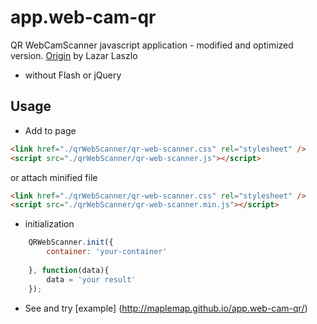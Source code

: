 # app.web-cam-qr
QR WebCamScanner javascript application - modified and optimized version. [Origin](https://github.com/LazarSoft/jsqrcode) by Lazar Laszlo
- without Flash or jQuery


## Usage

- Add to page
```html
<link href="./qrWebScanner/qr-web-scanner.css" rel="stylesheet" />
<script src="./qrWebScanner/qr-web-scanner.js"></script>
```
or attach minified file
```html
<link href="./qrWebScanner/qr-web-scanner.css" rel="stylesheet" />
<script src="./qrWebScanner/qr-web-scanner.min.js"></script>
```

- initialization
```javascript
    QRWebScanner.init({
        container: 'your-container'
    
    }, function(data){
        data = 'your result'
    });
```

- See and try [example] (http://maplemap.github.io/app.web-cam-qr/)
